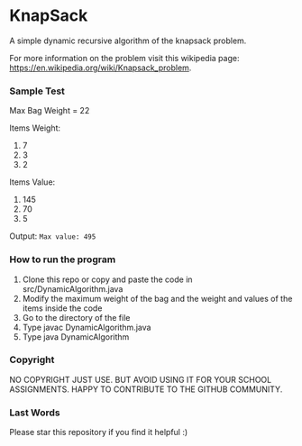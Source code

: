 # KnapSack
A simple dynamic recursive algorithm of the knapsack problem.

For more information on the problem visit this wikipedia page: https://en.wikipedia.org/wiki/Knapsack_problem.

### Sample Test
Max Bag Weight = 22

Items Weight:

1. 7
2. 3
3. 2

Items Value:

1. 145
2. 70
3. 5

Output: ```Max value: 495```

### How to run the program
1. Clone this repo or copy and paste the code in src/DynamicAlgorithm.java
2. Modify the maximum weight of the bag and the weight and values of the items inside the code
3. Go to the directory of the file
4. Type javac DynamicAlgorithm.java
5. Type java DynamicAlgorithm

### Copyright
NO COPYRIGHT JUST USE. BUT AVOID USING IT FOR YOUR SCHOOL ASSIGNMENTS. HAPPY TO CONTRIBUTE TO THE GITHUB COMMUNITY.

### Last Words
Please star this repository if you find it helpful :)
